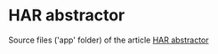 # HAR abstractor

Source files ('app' folder) of the article [HAR abstractor](https://fabiofranchino.com/blog/har-abstractor/)
